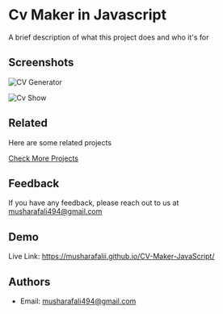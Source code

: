 
# Cv Maker in Javascript 

A brief description of what this project does and who it's for


## Screenshots

![CV Generator](https://github.com/musharafalii/CV-Maker-JavaScript/assets/111215088/aaa4f867-5cfd-4f7f-aaf9-4b6325d08f88)

![Cv Show](https://github.com/musharafalii/CV-Maker-JavaScript/assets/111215088/25d23ade-1f9d-4815-b930-a7198a3b8a67)

## Related

Here are some related projects

[Check More Projects](https://github.com/musharafalii)

## Feedback

If you have any feedback, please reach out to us at musharafali494@gmail.com

## Demo

Live Link: https://musharafalii.github.io/CV-Maker-JavaScript/

## Authors

- Email: [musharafali494@gmail.com](https://www.github.com/musharafalii)

